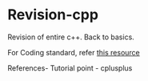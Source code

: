 # Revision-cpp
Revision of entire c++. 
Back to basics.

For Coding standard, refer [this resource](https://gist.github.com/lefticus/10191322)

References-
Tutorial point - cplusplus

